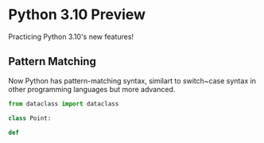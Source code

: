# Python 3.10 Preview
Practicing Python 3.10's new features!

## Pattern Matching
Now Python has pattern-matching syntax, similart to switch~case syntax in other programming languages but more advanced.
```python
from dataclass import dataclass

class Point:
    
def 
```
